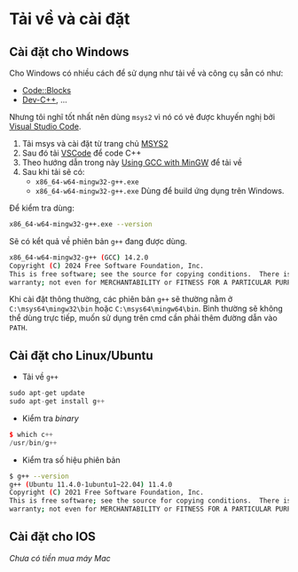 # Tải về và cài đặt

## Cài đặt cho Windows

Cho Windows có nhiều cách để sử dụng như tải về và công cụ sẵn có như:
- [Code::Blocks](https://www.codeblocks.org/)
- [Dev-C++](https://www.bloodshed.net/), ...

Nhưng tôi nghĩ tốt nhất nên dùng `msys2` vì nó có vẻ được khuyến nghị bởi [Visual Studio Code](../../Software/VSCode/software-vscode-install.md).

1. Tải msys và cài đặt từ trang chủ [MSYS2](https://www.msys2.org/)
1. Sau đó tải [VSCode](../../Software/VSCode/software-vscode-install.md) để code C++
1. Theo hướng dẫn trong này [Using GCC with MinGW](https://code.visualstudio.com/docs/cpp/config-mingw) để tải về 
1. Sau khi tải sẽ có:
    - `x86_64-w64-mingw32-g++.exe`
    - `x86_64-w64-mingw32-g++.exe`
    Dùng để build ứng dụng trên Windows.

Để kiểm tra dùng:

```bash
x86_64-w64-mingw32-g++.exe --version
```

Sẽ có kểt quả về phiên bản `g++` đang được dùng.

```bash
x86_64-w64-mingw32-g++ (GCC) 14.2.0
Copyright (C) 2024 Free Software Foundation, Inc.
This is free software; see the source for copying conditions.  There is NO
warranty; not even for MERCHANTABILITY or FITNESS FOR A PARTICULAR PURPOSE.
```

Khi cài đặt thông thường, các phiên bản `g++` sẽ thường nằm ở `C:\msys64\mingw32\bin` hoặc `C:\msys64\mingw64\bin`. Bình thường sẽ không thể dùng trực tiếp, muốn sử dụng trên cmd cần phải thêm đường dẫn vào `PATH`.

## Cài đặt cho Linux/Ubuntu

- Tải về `g++`

```cpp
sudo apt-get update
sudo apt-get install g++
```

- Kiểm tra _binary_

```cpp
$ which c++
/usr/bin/g++
```

- Kiểm tra số hiệu phiên bản

```bash
$ g++ --version
g++ (Ubuntu 11.4.0-1ubuntu1~22.04) 11.4.0
Copyright (C) 2021 Free Software Foundation, Inc.
This is free software; see the source for copying conditions.  There is NO
warranty; not even for MERCHANTABILITY or FITNESS FOR A PARTICULAR PURPOSE.
```
## Cài đặt cho IOS

_Chưa có tiền mua máy Mac_